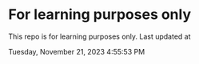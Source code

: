 # For learning purposes only
This repo is for learning purposes only.
Last updated at

Tuesday, November 21, 2023 4:55:53 PM

